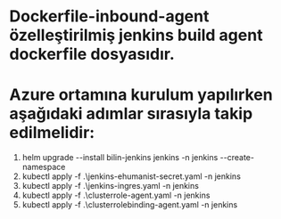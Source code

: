 # Dockerfile-inbound-agent özelleştirilmiş jenkins build agent dockerfile dosyasıdır.

# Azure ortamına kurulum yapılırken aşağıdaki adımlar sırasıyla takip edilmelidir:
1. helm upgrade --install  bilin-jenkins jenkins -n jenkins --create-namespace
2. kubectl apply -f .\jenkins-ehumanist-secret.yaml -n jenkins
3. kubectl apply -f .\jenkins-ingres.yaml -n jenkins
4. kubectl apply -f .\clusterrole-agent.yaml -n jenkins
5. kubectl apply -f .\clusterrolebinding-agent.yaml -n jenkins